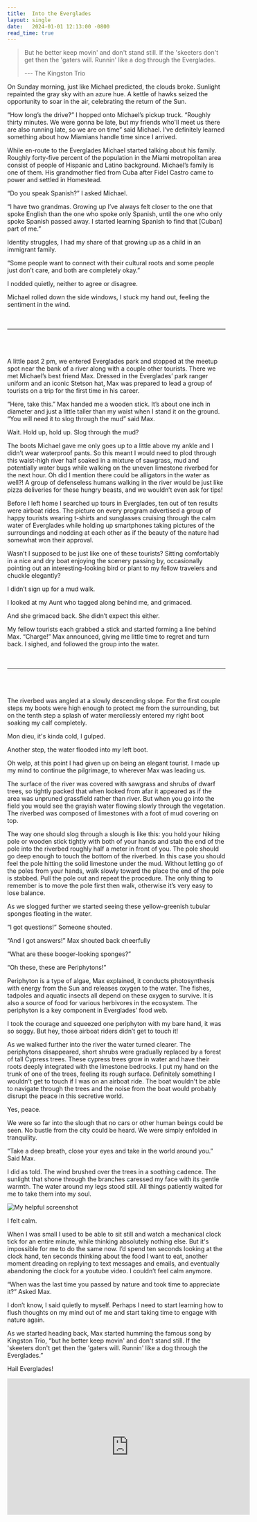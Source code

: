 ```yaml
---
title:  Into the Everglades
layout: single
date:   2024-01-01 12:13:00 -0800
read_time: true
---
```

>But he better keep movin' and don't stand still. If the 'skeeters don't get then the 'gaters will. Runnin' like a dog through the Everglades.
>
> --- The Kingston Trio

On Sunday morning, just like Michael predicted, the clouds broke. Sunlight repainted the gray sky with an azure hue. A kettle of hawks seized the opportunity to soar in the air, celebrating the return of the Sun. 

“How long’s the drive?” I hopped onto Michael’s pickup truck. “Roughly thirty minutes. We were gonna be late, but my friends who'll meet us there are also running late, so we are on time” said Michael. I’ve definitely learned something about how Miamians handle time since I arrived.  

While en-route to the Everglades Michael started talking about his family. Roughly forty-five percent of the population in the Miami metropolitan area consist of people of Hispanic and Latino background. Michael’s family is one of them. His grandmother fled from Cuba after Fidel Castro came to power and settled in Homestead. 

“Do you speak Spanish?” I asked Michael.

“I have two grandmas. Growing up I’ve always felt closer to the one that spoke English than the one who spoke only Spanish, until the one who only spoke Spanish passed away. I started learning Spanish to find that [Cuban] part of me.” 

Identity struggles, I had my share of that growing up as a child in an immigrant family. 

“Some people want to connect with their cultural roots and some people just don’t care, and both are completely okay.”

I nodded quietly, neither to agree or disagree. 

Michael rolled down the side windows, I stuck my hand out, feeling the sentiment in the wind. 
<br/>
<br/>
<br/>

---

<br/>
<br/>
<br/>
A little past 2 pm, we entered Everglades park and stopped at the meetup spot near the bank of a river along with a couple other tourists. There we met Michael’s best friend Max. Dressed in the Everglades’ park ranger uniform and an iconic Stetson hat, Max was prepared to lead a group of tourists on a trip for the first time in his career. 

“Here, take this.” Max handed me a wooden stick. It’s about one inch in diameter and just a little taller than my waist when I stand it on the ground. “You will need it to slog through the mud” said Max. 

Wait. Hold up, hold up. Slog through the mud? 

The boots Michael gave me only goes up to a little above my ankle and I didn’t wear waterproof pants. So this meant I would need to plod through this waist-high river half soaked in a mixture of sawgrass, mud and potentially water bugs while walking on the uneven limestone riverbed for the next hour. Oh did I mention there could be alligators in the water as well?! A group of defenseless humans walking in the river would be just like pizza deliveries for these hungry beasts, and we wouldn’t even ask for tips! 

Before I left home I searched up tours in Everglades, ten out of ten results were airboat rides. The picture on every program advertised a group of happy tourists wearing t-shirts and sunglasses cruising through the calm water of Everglades while holding up smartphones taking pictures of the surroundings and nodding at each other as if the beauty of the nature had somewhat won their approval. 

Wasn’t I supposed to be just like one of these tourists? Sitting comfortably in a nice and dry boat enjoying the scenery passing by, occasionally pointing out an interesting-looking bird or plant to my fellow travelers and chuckle elegantly?

I didn’t sign up for a mud walk.

I looked at my Aunt who tagged along behind me, and grimaced.

And she grimaced back. She didn’t expect this either.

My fellow tourists each grabbed a stick and started forming a line behind Max. “Charge!” Max announced, giving me little time to regret and turn back. I sighed, and followed the group into the water. 
<br/>
<br/>
<br/>

---

<br/>
<br/>
<br/>
The riverbed was angled at a slowly descending slope. For the first couple steps my boots were high enough to protect me from the surrounding, but on the tenth step a splash of water mercilessly entered my right boot soaking my calf completely. 

Mon dieu, it's kinda cold, I gulped. 

Another step, the water flooded into my left boot. 

Oh welp, at this point I had given up on being an elegant tourist. I made up my mind to continue the pilgrimage, to wherever Max was leading us.

The surface of the river was covered with sawgrass and shrubs of dwarf trees, so tightly packed that when looked from afar it appeared as if the area was unpruned grassfield rather than river. But when you go into the field you would see the grayish water flowing slowly through the vegetation. The riverbed was composed of limestones with a foot of mud covering on top.

The way one should slog through a slough is like this: you hold your hiking pole or wooden stick tightly with both of your hands and stab the end of the pole into the riverbed roughly half a meter in front of you. The pole should go deep enough to touch the bottom of the riverbed. In this case you should feel the pole hitting the solid limestone under the mud. Without letting go of the poles from your hands, walk slowly toward the place the end of the pole is stabbed. Pull the pole out and repeat the procedure. The only thing to remember is to move the pole first then walk, otherwise it’s very easy to lose balance. 

As we slogged further we started seeing these yellow-greenish tubular sponges floating in the water.  

“I got questions!” Someone shouted.

“And I got answers!” Max shouted back cheerfully

“What are these booger-looking sponges?”

“Oh these, these are Periphytons!” 

Periphyton is a type of algae, Max explained, it conducts photosynthesis with energy from the Sun and releases oxygen to the water. The fishes, tadpoles and aquatic insects all depend on these oxygen to survive. It is also a source of food for various herbivores in the ecosystem. The periphyton is a key component in Everglades’ food web. 

I took the courage and squeezed one periphyton with my bare hand, it was so soggy. But hey, those airboat riders didn’t get to touch it! 

As we walked further into the river the water turned clearer. The periphytons disappeared, short shrubs were gradually replaced by a forest of tall Cypress trees. These cypress trees grow in water and have their roots deeply integrated with the limestone bedrocks. I put my hand on the trunk of one of the trees, feeling its rough surface. Definitely something I wouldn't get to touch if I was on an airboat ride. The boat wouldn't be able to navigate through the trees and the noise from the boat would probably disrupt the peace in this secretive world. 

Yes, peace. 

We were so far into the slough that no cars or other human beings could be seen. No bustle from the city could be heard. We were simply enfolded in tranquility. 

“Take a deep breath, close your eyes and take in the world around you.” Said Max. 

I did as told. The wind brushed over the trees in a soothing cadence. The sunlight that shone through the branches caressed my face with its gentle warmth. The water around my legs stood still. All things patiently waited for me to take them into my soul. 

![My helpful screenshot](/assets/images/cypress_tree.jpg)

I felt calm. 

When I was small I used to be able to sit still and watch a mechanical clock tick for an entire minute, while thinking absolutely nothing else. But it's impossible for me to do the same now. I’d spend ten seconds looking at the clock hand, ten seconds thinking about the food I want to eat, another moment dreading on replying to text messages and emails, and eventually abandoning the clock for a youtube video. I couldn’t feel calm anymore. 

“When was the last time you passed by nature and took time to appreciate it?” Asked Max.

I don’t know, I said quietly to myself. Perhaps I need to start learning how to flush thoughts on my mind out of me and start taking time to engage with nature again. 

As we started heading back, Max started humming the famous song by Kingston Trio, “but he better keep movin' and don't stand still. If the 'skeeters don't get then the 'gaters will. Runnin' like a dog through the Everglades.”

Hail Everglades! 

<iframe width="560" height="315" src="https://www.youtube.com/embed/us0pHqkUWOo?si=fk6amaeIDGmDxiDn" title="YouTube video player" frameborder="0" allow="accelerometer; autoplay; clipboard-write; encrypted-media; gyroscope; picture-in-picture; web-share" allowfullscreen></iframe>